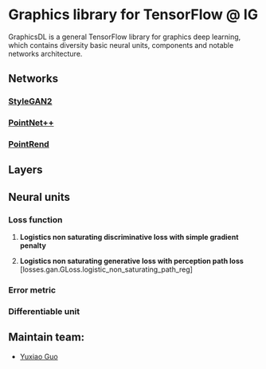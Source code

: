 # Graphics library for TensorFlow @ IG

GraphicsDL is a general TensorFlow library for graphics deep learning, which contains diversity basic neural units, components and notable networks architecture.

## Networks

### [StyleGAN2](models/stylegan.py)

### [PointNet++](models/pointnet.py)

### [PointRend](models/pointrend.py)

## Layers

## Neural units

### Loss function

1. **Logistics non saturating discriminative loss with simple gradient penalty**

2. **Logistics non saturating generative loss with perception path loss** [losses.gan.GLoss.logistic_non_saturating_path_reg]

### Error metric

### Differentiable unit

## Maintain team:
* [Yuxiao Guo](Yuxiao.Guo@microsoft.com)
